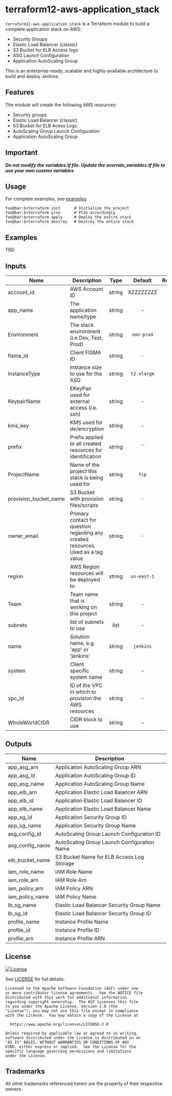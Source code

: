 # terraform12-aws-application_stack

`terraform12-aws-application_stack` is a Terraform module to build a complete application stack on AWS:  
- Security Groups  
- Elastic Load Balancer (classic)  
- S3 Bucket for ELB Access logs  
- ASG Launch Configuration  
- Application AutoScaling Group  

This is an enterprise-ready, scalable and highly-available architecture to build and deploy Jenkins.

## Features

The module will create the following AWS resources:

   * Security groups  
   * Elastic Load Balancer (classic)
   * S3 Bucket for ELB Acess Logs  
   * AutoScaling Group Launch Configuration  
   * Application AutoScaling Group  

## Important  
_**Do not modify the variables.tf file.  Update the override_variables.tf file to use your own custom variables**_


##  Usage
For complete examples, see [examples](examples).  
```console
foo@bar:$>terraform init      # Initialize the project  
foo@bar:$>terraform plan      # Plan accordingly
foo@bar:$>terraform apply     # Deploy the entire stack
foo@bar:$>terraform destroy   # Destroy the entire stack
```


## Examples
TBD


## Inputs

| Name | Description | Type | Default | Required |
|------|-------------|:----:|:-----:|:-----:|
| account_id | AWS Account ID | string | XZZZZZZZZ | yes |
| app_name | The application name/type | string | - | yes |
| Environment | The stack environment (i.e Dev, Test, Prod) | string | `non-prod` | no |
| fisma_id | Client FISMA ID | string | `-` | no |
| InstanceType | Instance size to use for the ASG | string | `t2.xlarge` | no |
| KeypairName | EKeyPair used for external access (i.e. ssh) | string | - | no |
| kms_key | KMS used for de/encryption | string | - | yes |
| prefix | Prefix applied to all created resources for identification| string | `` | no |
| ProjectName | Name of the project this stack is being used for | string | `tcp` | yes |
| provision_bucket_name | S3 Bucket with provision files/scripts | string | `-` | yes |
| owner_email | Primary contact for question regarding any created resources.  Used as a tag value | string | `-` | no |
| region | AWS Region resources will be deployed to | string | `us-east-1` | yes |
| Team | Team name that is working on this project | string | - | yes |
| subnets | list of subnets to use | list | - | yes |
| name | Solution name, e.g. 'app' or 'jenkins' | string | `jenkins` | no |
| system | Client specific system name | string | - | yes |
| vpc_id | ID of the VPC in which to provision the AWS resources | string | - | yes |
| WholeWorldCIDR | CIDR block to use | string | - | yes |

## Outputs
| Name | Description |
|------|-------------|
| app_asg_arn | Application AutoScaling Group ARN|
| app_asg_id | Application AutoScaling Group ID|
| app_asg_name | Application AutoScaling Group Name|
| app_elb_arn | Application Elastic Load Balancer ARN|
| app_elb_id | Application Elastic Load Balancer ID|
| app_elb_name | Application Elastic Load Balancer Name|
| app_sg_id | Application Security Group ID|
| app_sg_name| Application Security Group Name|
| asg_config_id | AutoScaling Group Launch Configuration ID|
| asg_config_name | AutoScaling Group Launch Configuration Name|
| elb_bucket_name | S3 Bucket Name for ELB Access Log Storage|
| iam_role_name | IAM Role Name|
| iam_role_arn | IAM Role Arn|
| iam_policy_arn| IAM Policy ARN|
| iam_policy_name | IAM Policy Name|
| lb_sg_name| Elastic Load Balancer Security Group Name|
| lb_sg_id| Elastic Load Balancer Security  Group ID|
| profile_name| Instance Profile Name|
| profile_id| Instance Profile ID|
| profile_arn| Instance Profile ARN|  

## License 

[![License](https://img.shields.io/badge/License-Apache%202.0-blue.svg)](https://opensource.org/licenses/Apache-2.0)

See [LICENSE](LICENSE) for full details.

    Licensed to the Apache Software Foundation (ASF) under one
    or more contributor license agreements.  See the NOTICE file
    distributed with this work for additional information
    regarding copyright ownership.  The ASF licenses this file
    to you under the Apache License, Version 2.0 (the
    "License"); you may not use this file except in compliance
    with the License.  You may obtain a copy of the License at

      https://www.apache.org/licenses/LICENSE-2.0

    Unless required by applicable law or agreed to in writing,
    software distributed under the License is distributed on an
    "AS IS" BASIS, WITHOUT WARRANTIES OR CONDITIONS OF ANY
    KIND, either express or implied.  See the License for the
    specific language governing permissions and limitations
    under the License.

## Trademarks

All other trademarks referenced herein are the property of their respective owners.
